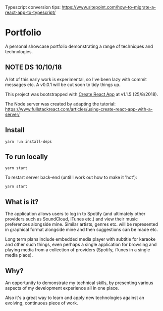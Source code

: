 Typescript conversion tips:
https://www.sitepoint.com/how-to-migrate-a-react-app-to-typescript/

# Portfolio

A personal showcase portfolio demonstrating a range of techniques and technologies.

## NOTE DS 10/10/18

A lot of this early work is experimental, so I've been lazy with commit messages etc. A v0.0.1 will be cut soon to tidy things up.

This project was bootstrapped with [Create React App](https://github.com/facebookincubator/create-react-app) at v1.1.5 (25/8/2018).

The Node server was created by adapting the tutorial:
https://www.fullstackreact.com/articles/using-create-react-app-with-a-server/

## Install
```
yarn run install-deps
```

## To run locally

```
yarn start
```

To restart server back-end (until I work out how to make it 'hot'):

```
yarn start
```

## What is it?
The application allows users to log in to Spotify (and ultimately other providers such as SoundCloud, iTunes etc.) and view their music preferences alongside mine. Similar artists, genres etc. will be represented in graphical format alongside mine and then suggestions can be made etc.

Long term plans include embedded media player with subtitle for karaoke and other such things, even perhaps a single application for browsing and playing media from a collection of providers (Spotify, iTunes in a single media place).

## Why?
An opportunity to demonstrate my technical skills, by presenting various aspects of my development experience all in one place.

Also it's a great way to learn and apply new technologies against an evolving, continuous piece of work.
